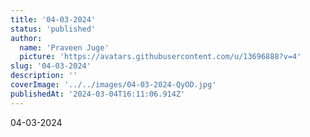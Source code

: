```yaml
---
title: '04-03-2024'
status: 'published'
author:
  name: 'Praveen Juge'
  picture: 'https://avatars.githubusercontent.com/u/13696888?v=4'
slug: '04-03-2024'
description: ''
coverImage: '../../images/04-03-2024-QyOD.jpg'
publishedAt: '2024-03-04T16:11:06.914Z'
---
```


04-03-2024